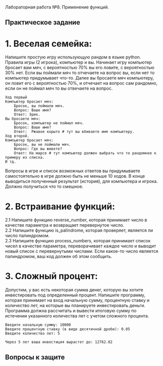 Лабораторная работа №8. Применение функций.  

## Практическое задание
# 1. Веселая семейка:
Напишите простую игру использующую рандом в языке python. Правила игры (2 игрока), компьютер и вы. Начинает игру компьютер бросает вам мяч, с вероятностью 70% вы его ловите, с вероятностью 30% нет. Если вы поймали мяч то отчечаете на вопрос вы, если нет то компьютер придумывает что-то. Далее вы бросаете мяч компьютеру, он ловит его с вероятностью 70%, и отчечает на вопрос сам рандомно, если он не поймал мяч то вы отвечаете на вопрос.  
```
Ход первый  
Компьютер бросает мяч:  
    Бросок, вы поймали мяч. 
    Вопрос: Ваше имя?  
    Ответ: Эрик.  
Вы бросаете мяч:  
    Бросок, компьютер не поймал мяч. 
    Вопрос: Ваше имя?  
    Ответ:  Ржавое корыто # тут вы вбиваете имя компьютеру.  
Ход второй.  
Компьютер бросает мяч:   
    Бросок, вы не поймали мяч.    
    Вопрос: Где вы живете?    
    Ответ: На марсе # тут компьютер должен выбрать что то рандомное к примеру из списка.    
И тд.
```
Вопросы в игре и список возможных ответов вы придумываете самостоятельно в игре должно быть не меньше 10 ходов. В конце выводиться полученный результат (история), для компьютера и игрока. Должно получиться что то смешное.
# 2. Встраивание функций:

2.1 Напишите функцию reverse_number, которая принимает число в качестве параметра и возвращает перевернутое число.  
2.2 Напишите функцию is_palindrome, которая проверяет, является ли число палиндромом.  
2.3 Напишите функцию process_numbers, которая принимает список чисел в качестве параметра, переворачивает каждое число и выводит новый список с перевернутыми числами. Если какое-то число является палиндромом, ваш код должен об этом сообщить.  
# 3. Сложный процент:

Допустим, у вас есть некоторая сумма денег, которую вы хотите инвестировать под определенный процент. Напишите программу, которая принимает на вход начальную сумму, процентную ставку и количество лет, на которые вы планируете инвестировать деньги. Программа должна рассчитать и вывести итоговую сумму по истечении указанного количества лет с учетом сложного процента.
```
Введите начальную сумму: 10000
Введите процентную ставку (в виде десятичной дроби): 0.05
Введите количество лет: 5

Через 5 лет ваша инвестиция вырастет до: 12762.82
```

## Вопросы к защите


